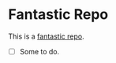 # Fantastic Repo

This is a [fantastic repo](https://github.com/tochsner/STAE1).

- [ ] Some to do.
